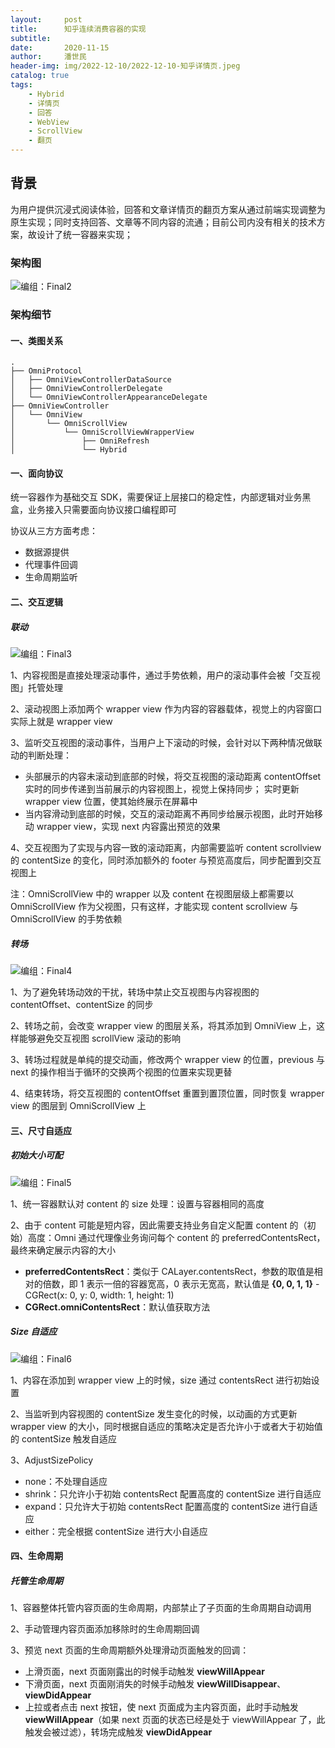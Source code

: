 ```yaml
---
layout:     post
title:      知乎连续消费容器的实现
subtitle: 
date:       2020-11-15
author:     潘世民
header-img: img/2022-12-10/2022-12-10-知乎详情页.jpeg
catalog: true
tags:
    - Hybrid
    - 详情页
    - 回答
    - WebView
    - ScrollView
    - 翻页
---
```


## 背景
为用户提供沉浸式阅读体验，回答和文章详情页的翻页方案从通过前端实现调整为原生实现；同时支持回答、文章等不同内容的流通；目前公司内没有相关的技术方案，故设计了统一容器来实现；

### 架构图

![编组：Final2](/img/2020-11-15/omni_container_arch.jpg)

### 架构细节

#### 一、类图关系

```
.
├── OmniProtocol
│   ├── OmniViewControllerDataSource
│   ├── OmniViewControllerDelegate
│   └── OmniViewControllerAppearanceDelegate
├── OmniViewController
│   └── OmniView
│       └── OmniScrollView
│           └── OmniScrollViewWrapperView
│               ├── OmniRefresh
│               └── Hybrid
```

#### 一、面向协议

统一容器作为基础交互 SDK，需要保证上层接口的稳定性，内部逻辑对业务黑盒，业务接入只需要面向协议接口编程即可

协议从三方方面考虑：

- 数据源提供 
- 代理事件回调
- 生命周期监听

#### 二、交互逻辑

##### 联动

![编组：Final3](/img/2020-11-15/omni_container_interaction.jpg)

1、内容视图是直接处理滚动事件，通过手势依赖，用户的滚动事件会被「交互视图」托管处理

2、滚动视图上添加两个 wrapper view 作为内容的容器载体，视觉上的内容窗口实际上就是 wrapper view

3、监听交互视图的滚动事件，当用户上下滚动的时候，会针对以下两种情况做联动的判断处理：

- 头部展示的内容未滚动到底部的时候，将交互视图的滚动距离 contentOffset 实时的同步传递到当前展示的内容视图上，视觉上保持同步； 实时更新 wrapper view 位置，使其始终展示在屏幕中
- 当内容滑动到底部的时候，交互的滚动距离不再同步给展示视图，此时开始移动 wrapper view，实现 next 内容露出预览的效果

4、交互视图为了实现与内容一致的滚动距离，内部需要监听 content scrollview 的 contentSize 的变化，同时添加额外的 footer 与预览高度后，同步配置到交互视图上

注：OmniScrollView 中的 wrapper 以及 content 在视图层级上都需要以 OmniScrollView 作为父视图，只有这样，才能实现 content scrollview 与 OmniScrollView 的手势依赖

##### 转场

![编组：Final4](/img/2020-11-15/omni_container_animation.jpg)

1、为了避免转场动效的干扰，转场中禁止交互视图与内容视图的 contentOffset、contentSize 的同步

2、转场之前，会改变 wrapper view 的图层关系，将其添加到 OmniView 上，这样能够避免交互视图 scrollView 滚动的影响

3、转场过程就是单纯的提交动画，修改两个 wrapper view 的位置，previous 与 next 的操作相当于循环的交换两个视图的位置来实现更替

4、结束转场，将交互视图的 contentOffset 重置到置顶位置，同时恢复 wrapper view 的图层到 OmniScrollView 上

#### 三、尺寸自适应

##### 初始大小可配

![编组：Final5](/img/2020-11-15/omni_container_size.jpg)

1、统一容器默认对 content 的 size 处理：设置与容器相同的高度

2、由于 content 可能是短内容，因此需要支持业务自定义配置 content 的（初始）高度：Omni 通过代理像业务询问每个 content 的 preferredContentsRect，最终来确定展示内容的大小

- **preferredContentsRect**：类似于 CALayer.contentsRect，参数的取值是相对的倍数，即 1 表示一倍的容器宽高，0 表示无宽高，默认值是 **{0, 0, 1, 1}** - CGRect(x: 0, y: 0, width: 1, height: 1)
- **CGRect.omniContentsRect**：默认值获取方法

##### Size 自适应

![编组：Final6](/img/2020-11-15/omni_contianer_auto_size.jpg)

1、内容在添加到 wrapper view 上的时候，size 通过 contentsRect 进行初始设置

2、当监听到内容视图的 contentSize 发生变化的时候，以动画的方式更新 wrapper view 的大小，同时根据自适应的策略决定是否允许小于或者大于初始值的 contentSize 触发自适应

3、AdjustSizePolicy

- none：不处理自适应
- shrink：只允许小于初始 contentsRect 配置高度的 contentSize 进行自适应
- expand：只允许大于初始 contentsRect 配置高度的 contentSize 进行自适应
- either：完全根据 contentSize 进行大小自适应

#### 四、生命周期

##### 托管生命周期

 1、容器整体托管内容页面的生命周期，内部禁止了子页面的生命周期自动调用

2、手动管理内容页面添加移除时的生命周期回调

3、预览 next 页面的生命周期额外处理滑动页面触发的回调：

- 上滑页面，next 页面刚露出的时候手动触发 **viewWillAppear**
- 下滑页面，next 页面刚消失的时候手动触发 **viewWillDisappear**、**viewDidAppear**
- 上拉或者点击 next 按钮，使 next 页面成为主内容页面，此时手动触发 **viewWillAppear**（如果 next 页面的状态已经是处于 viewWillAppear 了，此触发会被过滤），转场完成触发 **viewDidAppear**

